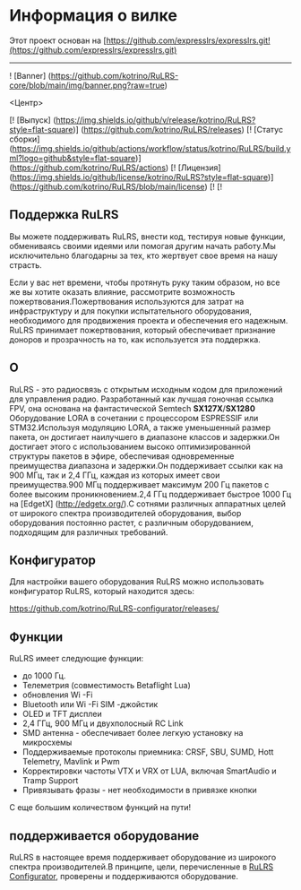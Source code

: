 # Информация о вилке
Этот проект основан на [https://github.com/expresslrs/expresslrs.git!(https://github.com/expresslrs/expresslrs.git)

---

! [Banner] (https://github.com/kotrino/RuLRS-core/blob/main/img/banner.png?raw=true)

<Центр>

[! [Выпуск] (https://img.shields.io/github/v/release/kotrino/RuLRS?style=flat-square)] (https://github.com/kotrino/RuLRS/releases)
[! [Статус сборки] (https://img.shields.io/github/actions/workflow/status/kotrino/RuLRS/build.yml?logo=github&style=flat-square)] (https://github.com/kotrino/RuLRS/actions)
[! [Лицензия] (https://img.shields.io/github/license/kotrino/RuLRS?style=flat-square)] (https://github.com/kotrino/RuLRS/blob/main/license)
[!
[!

</center>

## Поддержка RuLRS
Вы можете поддерживать RuLRS, внести код, тестируя новые функции, обмениваясь своими идеями или помогая другим начать работу.Мы исключительно благодарны за тех, кто жертвует свое время на нашу страсть.

Если у вас нет времени, чтобы протянуть руку таким образом, но все же вы хотите оказать влияние, рассмотрите возможность пожертвования.Пожертвования используются для затрат на инфраструктуру и для покупки испытательного оборудования, необходимого для продвижения проекта и обеспечения его надежным. RuLRS принимает пожертвования, который обеспечивает признание доноров и прозрачность на то, как используется эта поддержка.
<!--
[! [Legion] (https://img.shields.io/)] (???https://legion.ru???)

## сайт
Для общей информации о проекте обратитесь к нашим руководствам на веб -сайте] () и нашем [FAQ] ()
-->
## О

RuLRS - это радиосвязь с открытым исходным кодом для приложений для управления радио. Разработанный как лучшая гоночная ссылка FPV, она основана на фантастической Semtech **SX127X**/**SX1280** Оборудование LORA в сочетании с процессором ESPRESSIF или STM32.Используя модуляцию LORA, а также уменьшенный размер пакета, он достигает наилучшего в диапазоне классов и задержки.Он достигает этого с использованием высоко оптимизированной структуры пакетов в эфире, обеспечивая одновременные преимущества диапазона и задержки.Он поддерживает ссылки как на 900 МГц, так и 2,4 ГГц, каждая из которых имеет свои преимущества.900 МГц поддерживает максимум 200 Гц пакетов с более высоким проникновением.2,4 ГГц поддерживает быстрое 1000 Гц на [EdgetX] (http://edgetx.org/).С сотнями различных аппаратных целей от широкого спектра производителей оборудования, выбор оборудования постоянно растет, с различным оборудованием, подходящим для различных требований.

## Конфигуратор
Для настройки вашего оборудования RuLRS можно использовать конфигуратор RuLRS, который находится здесь:

https://github.com/kotrino/RuLRS-configurator/releases/
<!--
## Сообщество
У нас есть и [Discord Server] () и сообщество, которые имеют большую поддержку для новых пользователей и постоянных продолжающихсяОбсуждение развития
-->
## Функции

RuLRS имеет следующие функции:

- до 1000 Гц.
- Телеметрия (совместимость Betaflight Lua)
- обновления Wi -Fi
- Bluetooth или Wi -Fi SIM -джойстик
- OLED и TFT дисплеи
- 2,4 ГГц, 900 МГц и двухполосный RC Link
- SMD антенна - обеспечивает более легкую установку на микросхемы
- Поддерживаемые протоколы приемника: CRSF, SBU, SUMD, Hott Telemetry, Mavlink и Pwm
- Корректировки частоты VTX и VRX от LUA, включая SmartAudio и Tramp Support
- Привязывать фразы - нет необходимости в привязке кнопки

С еще большим количеством функций на пути!

## поддерживается оборудование

RuLRS в настоящее время поддерживает оборудование из широкого спектра производителей.В принципе, цели, перечисленные в [RuLRS Configurator](https://github.com/kotrino/RuLRS-configurator/releases/), проверены и поддерживаются оборудование.
<!--
Пожалуйста, обратитесь на страницу [Hardware Selection] () на веб-сайте для руководства.Мы производим специфическое, узконаправленное оборудование, поэтому мы можем оказать ограниченную поддержку только для исправного оборудования.


## Разработчики

Если вы разработчик и хотите внести свой вклад в проект, не стесняйтесь присоединиться к [Discord] () и поговорить о ошибках и проблемах.Вы также можете искать проблемы на The Github выпуска Tracker] (https://github.com/kotrino/RuLRS/issues).Лучшее, что можно сделать, это подать запрос на привлечение в репозиторий GitHub.

! [] (https://github.com/kotrino/RuLRS-configurator/blob/main/img/community.png?raw=true)
-->